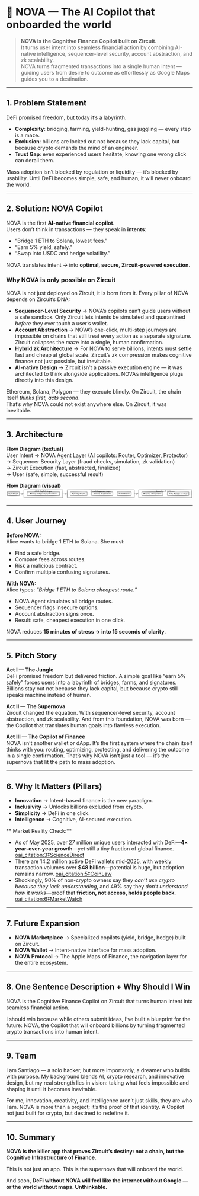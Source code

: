 # 🌌 NOVA — The AI Copilot that onboarded the world

> **NOVA is the Cognitive Finance Copilot built on Zircuit.**  
It turns user intent into seamless financial action by combining AI-native intelligence, sequencer-level security, account abstraction, and zk scalability.  
NOVA turns fragmented transactions into a single human intent — guiding users from desire to outcome as effortlessly as Google Maps guides you to a destination.

---

## 1. Problem Statement
DeFi promised freedom, but today it’s a labyrinth.  
- **Complexity**: bridging, farming, yield-hunting, gas juggling — every step is a maze.  
- **Exclusion**: billions are locked out not because they lack capital, but because crypto demands the mind of an engineer.  
- **Trust Gap**: even experienced users hesitate, knowing one wrong click can derail them.  

Mass adoption isn’t blocked by regulation or liquidity — it’s blocked by usability. Until DeFi becomes simple, safe, and human, it will never onboard the world.  

---

## 2. Solution: NOVA Copilot
NOVA is the first **AI-native financial copilot**.  
Users don’t think in transactions — they speak in **intents**:  
- “Bridge 1 ETH to Solana, lowest fees.”  
- “Earn 5% yield, safely.”  
- “Swap into USDC and hedge volatility.”  

NOVA translates intent → into **optimal, secure, Zircuit-powered execution**.  


### Why NOVA is only possible on **Zircuit**  

NOVA is not just deployed on Zircuit, it is born from it. Every pillar of NOVA depends on Zircuit’s DNA:  

- **Sequencer-Level Security** → NOVA’s copilots can’t guide users without a safe sandbox. Only Zircuit lets intents be simulated and quarantined *before* they ever touch a user’s wallet.  
- **Account Abstraction** → NOVA’s one-click, multi-step journeys are impossible on chains that still treat every action as a separate signature. Zircuit collapses the maze into a single, human confirmation.  
- **Hybrid zk Architecture** → For NOVA to serve billions, intents must settle fast and cheap at global scale. Zircuit’s zk compression makes cognitive finance not just possible, but inevitable.  
- **AI-native Design** → Zircuit isn’t a passive execution engine — it was architected to think alongside applications. NOVA’s intelligence plugs directly into this design.  

Ethereum, Solana, Polygon — they execute blindly. On Zircuit, the chain itself *thinks first, acts second*.  
That’s why NOVA could not exist anywhere else. On Zircuit, it was inevitable.    

---

## 3. Architecture
**Flow Diagram (textual)**  
  User Intent 
→ NOVA Agent Layer (AI copilots: Router, Optimizer, Protector)  
→ Sequencer Security Layer (fraud checks, simulation, zk validation)  
→ Zircuit Execution (fast, abstracted, finalized)  
→ User (safe, simple, successful result)  

**Flow Diagram (visual)**  
![NOVA Architecture](./assets/nova-architecture.png)

---

## 4. User Journey
**Before NOVA:**  
Alice wants to bridge 1 ETH to Solana. She must:  
- Find a safe bridge.  
- Compare fees across routes.  
- Risk a malicious contract.  
- Confirm multiple confusing signatures.  

**With NOVA:**  
Alice types: *“Bridge 1 ETH to Solana cheapest route.”*  
- NOVA Agent simulates all bridge routes.  
- Sequencer flags insecure options.  
- Account abstraction signs once.  
- Result: safe, cheapest execution in one click.  

NOVA reduces **15 minutes of stress → into 15 seconds of clarity**.  

---

## 5. Pitch Story
**Act I — The Jungle**  
DeFi promised freedom but delivered friction. A simple goal like “earn 5% safely” forces users into a labyrinth of bridges, farms, and signatures. Billions stay out not because they lack capital, but because crypto still speaks machine instead of human.  

**Act II — The Supernova**  
Zircuit changed the equation. With sequencer-level security, account abstraction, and zk scalability. And from this foundation, NOVA was born — the Copilot that translates human goals into flawless execution.

**Act III — The Copilot of Finance**  
NOVA isn’t another wallet or dApp. It’s the first system where the chain itself thinks with you: routing, optimizing, protecting, and delivering the outcome in a single confirmation. That’s why NOVA isn’t just a tool — it’s the supernova that lit the path to mass adoption. 

---

## 6. Why It Matters (Pillars)
- **Innovation** → Intent-based finance is the new paradigm.  
- **Inclusivity** → Unlocks billions excluded from crypto.  
- **Simplicity** → DeFi in one click.  
- **Intelligence** → Cognitive, AI-secured execution.  

** Market Reality Check:**  
- As of May 2025, over 27 million unique users interacted with DeFi—**4× year-over-year growth**—yet still a tiny fraction of global finance.  [oai_citation:3‡ScienceDirect](https://www.sciencedirect.com/science/article/pii/S0040162524000404?) 
- There are 14.2 million active DeFi wallets mid-2025, with weekly transaction volumes over **$48 billion**—potential is huge, but adoption remains narrow.  [oai_citation:5‡CoinLaw](https://coinlaw.io/decentralized-finance-market-statistics/?)  
- Shockingly, 90% of non-crypto owners say they *can’t use crypto because they lack understanding*, and 49% say they *don’t understand how it works*—proof that **friction, not access, holds people back**.  [oai_citation:6‡MarketWatch](https://www.marketwatch.com/story/heres-whats-preventing-the-majority-of-americans-from-getting-into-crypto-433c07d7?)

---

## 7. Future Expansion
- **NOVA Marketplace** → Specialized copilots (yield, bridge, hedge) built on Zircuit.  
- **NOVA Wallet** → Intent-native interface for mass adoption.  
- **NOVA Protocol** → The Apple Maps of Finance, the navigation layer for the entire ecosystem.  

---

## 8. One Sentence Description + Why Should I Win

NOVA is the Cognitive Finance Copilot on Zircuit that turns human intent into seamless financial action.

I should win because while others submit ideas, I’ve built a blueprint for the future: NOVA, the Copilot that will onboard billions by turning fragmented crypto transactions into human intent.

---

## 9. Team
I am Santiago — a solo hacker, but more importantly, a dreamer who builds with purpose. My background blends AI, crypto research, and innovative design, but my real strength lies in vision: taking what feels impossible and shaping it until it becomes inevitable.

For me, innovation, creativity, and intelligence aren’t just skills, they are who I am. NOVA is more than a project; it’s the proof of that identity. A Copilot not just built for crypto, but destined to redefine it.

---

## 10. Summary
**NOVA is the killer app that proves Zircuit’s destiny: not a chain, but the Cognitive Infrastructure of Finance.**  

This is not just an app. This is the supernova that will onboard the world.  

And soon, **DeFi without NOVA will feel like the internet without Google — or the world without maps. Unthinkable.**  
